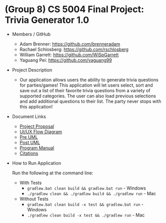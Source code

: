 # (Group 8) CS 5004 Final Project: Trivia Generator 1.0

* Members / GitHub
  * Adam Brenner: https://github.com/brenneradam
  * Rachael Schlosberg: https://github.com/rschlosberg
  * William Garrett: https://github.com/WiSpGarrett
  * Yaguang Pei: https://github.com/yaguang99

* Project Description
  * Our application allows users the ability to generate trivia questions for parties/games! This application will let users select, sort and save out a list of their favorite trivia questions from a variety of supported categories. The user can also load previous selections and add additional questions to their list. The party never stops with this application!

* Document Links
  * [Project Proposal](./DesignDocuments/Proposal.md)
  * [UI/UX Flow Diagram](./DesignDocuments/FlowDiagram.png)
  * [Pre UML](./DesignDocuments/PreUML.md)
  * [Post UML](./DesignDocuments/PostUML.md)
  * [Program Manual](./Manual/README.md)
  * [Citations](./DesignDocuments/citations.md)

* How to Run Application
  
  Run the following at the command line:
  
  * With Tests
    * `gradlew.bat clean build && gradlew.bat run` - Windows
    * `./gradlew clean && ./gradlew build && ./gradlew run` - Mac
  * Without Tests
    * `gradlew.bat clean build -x test && gradlew.bat run` - Windows
    * `./gradlew clean build -x test && ./gradlew run` - Mac
 